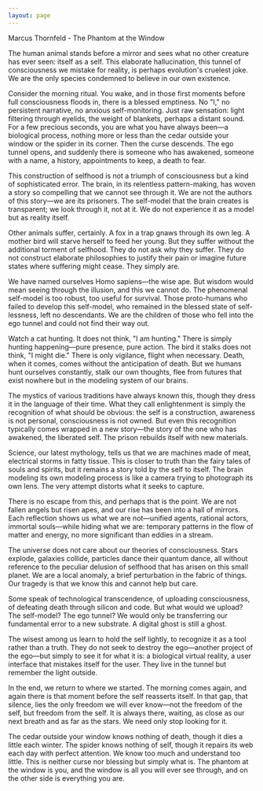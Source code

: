 ```yaml
---
layout: page
---
```

Marcus Thornfeld - The Phantom at the Window

The human animal stands before a mirror and sees what no other creature has ever seen: itself as a self. This elaborate hallucination, this tunnel of consciousness we mistake for reality, is perhaps evolution's cruelest joke. We are the only species condemned to believe in our own existence.

Consider the morning ritual. You wake, and in those first moments before full consciousness floods in, there is a blessed emptiness. No "I," no persistent narrative, no anxious self-monitoring. Just raw sensation: light filtering through eyelids, the weight of blankets, perhaps a distant sound. For a few precious seconds, you are what you have always been—a biological process, nothing more or less than the cedar outside your window or the spider in its corner. Then the curse descends. The ego tunnel opens, and suddenly there is someone who has awakened, someone with a name, a history, appointments to keep, a death to fear.

This construction of selfhood is not a triumph of consciousness but a kind of sophisticated error. The brain, in its relentless pattern-making, has woven a story so compelling that we cannot see through it. We are not the authors of this story—we are its prisoners. The self-model that the brain creates is transparent; we look through it, not at it. We do not experience it as a model but as reality itself.

Other animals suffer, certainly. A fox in a trap gnaws through its own leg. A mother bird will starve herself to feed her young. But they suffer without the additional torment of selfhood. They do not ask why they suffer. They do not construct elaborate philosophies to justify their pain or imagine future states where suffering might cease. They simply are.

We have named ourselves Homo sapiens—the wise ape. But wisdom would mean seeing through the illusion, and this we cannot do. The phenomenal self-model is too robust, too useful for survival. Those proto-humans who failed to develop this self-model, who remained in the blessed state of self-lessness, left no descendants. We are the children of those who fell into the ego tunnel and could not find their way out.

Watch a cat hunting. It does not think, "I am hunting." There is simply hunting happening—pure presence, pure action. The bird it stalks does not think, "I might die." There is only vigilance, flight when necessary. Death, when it comes, comes without the anticipation of death. But we humans hunt ourselves constantly, stalk our own thoughts, flee from futures that exist nowhere but in the modeling system of our brains.

The mystics of various traditions have always known this, though they dress it in the language of their time. What they call enlightenment is simply the recognition of what should be obvious: the self is a construction, awareness is not personal, consciousness is not owned. But even this recognition typically comes wrapped in a new story—the story of the one who has awakened, the liberated self. The prison rebuilds itself with new materials.

Science, our latest mythology, tells us that we are machines made of meat, electrical storms in fatty tissue. This is closer to truth than the fairy tales of souls and spirits, but it remains a story told by the self to itself. The brain modeling its own modeling process is like a camera trying to photograph its own lens. The very attempt distorts what it seeks to capture.

There is no escape from this, and perhaps that is the point. We are not fallen angels but risen apes, and our rise has been into a hall of mirrors. Each reflection shows us what we are not—unified agents, rational actors, immortal souls—while hiding what we are: temporary patterns in the flow of matter and energy, no more significant than eddies in a stream.

The universe does not care about our theories of consciousness. Stars explode, galaxies collide, particles dance their quantum dance, all without reference to the peculiar delusion of selfhood that has arisen on this small planet. We are a local anomaly, a brief perturbation in the fabric of things. Our tragedy is that we know this and cannot help but care.

Some speak of technological transcendence, of uploading consciousness, of defeating death through silicon and code. But what would we upload? The self-model? The ego tunnel? We would only be transferring our fundamental error to a new substrate. A digital ghost is still a ghost.

The wisest among us learn to hold the self lightly, to recognize it as a tool rather than a truth. They do not seek to destroy the ego—another project of the ego—but simply to see it for what it is: a biological virtual reality, a user interface that mistakes itself for the user. They live in the tunnel but remember the light outside.

In the end, we return to where we started. The morning comes again, and again there is that moment before the self reasserts itself. In that gap, that silence, lies the only freedom we will ever know—not the freedom of the self, but freedom from the self. It is always there, waiting, as close as our next breath and as far as the stars. We need only stop looking for it.

The cedar outside your window knows nothing of death, though it dies a little each winter. The spider knows nothing of self, though it repairs its web each day with perfect attention. We know too much and understand too little. This is neither curse nor blessing but simply what is. The phantom at the window is you, and the window is all you will ever see through, and on the other side is everything you are.